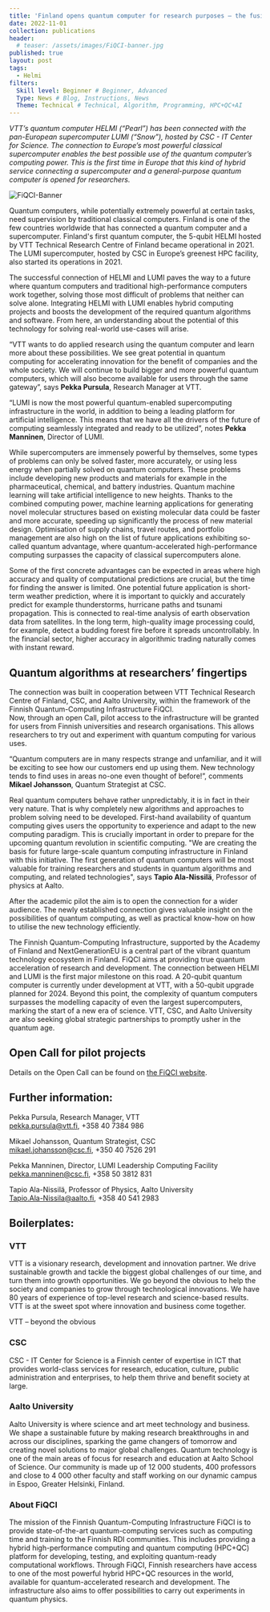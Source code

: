 ```yaml
---
title: 'Finland opens quantum computer for research purposes – the fusion of quantum computing and supercomputing enables completely new science'
date: 2022-11-01
collection: publications
header:
  # teaser: /assets/images/FiQCI-banner.jpg
published: true
layout: post
tags:
  - Helmi
filters:
  Skill level: Beginner # Beginner, Advanced
  Type: News # Blog, Instructions, News
  Theme: Technical # Technical, Algorithm, Programming, HPC+QC+AI
---
```


<!-- # Finland opens quantum computer for research purposes – the fusion of quantum computing and supercomputing enables completely new science -->

*VTT’s quantum computer HELMI (“Pearl”) has been connected with the pan-European supercomputer LUMI (“Snow”), 
hosted by CSC - IT Center for Science. The connection to Europe’s most powerful classical supercomputer 
enables the best possible use of the quantum computer’s computing power. This is the first time in Europe 
that this kind of hybrid service connecting a supercomputer and a general-purpose quantum computer is 
opened for researchers.*

<img src="{{ site.url }}{{ site.baseurl }}/assets/images/FiQCI-banner.jpg" alt="FiQCI-Banner">

Quantum computers, while potentially extremely powerful at certain tasks, need supervision by traditional 
classical computers. Finland is one of the few countries worldwide that has connected a quantum computer 
and a supercomputer. Finland's first quantum computer, the 5-qubit HELMI hosted by VTT Technical Research 
Centre of Finland became operational in 2021. The LUMI supercomputer, hosted by CSC in Europe’s greenest 
HPC facility, also started its operations in 2021. 

The successful connection of HELMI and LUMI paves the way to a future where quantum computers and 
traditional high-performance computers work together, solving those most difficult of problems that 
neither can solve alone. Integrating HELMI with LUMI enables hybrid computing projects and boosts the 
development of the required quantum algorithms and software. From here, an understanding about the 
potential of this technology for solving real-world use-cases will arise. 

“VTT wants to do applied research using the quantum computer and learn more about these possibilities. 
We see great potential in quantum computing for accelerating innovation for the benefit of companies and 
the whole society. We will continue to build bigger and more powerful quantum computers, which will also 
become available for users through the same gateway”, says **Pekka Pursula**, Research Manager at VTT. 

“LUMI is now the most powerful quantum-enabled supercomputing infrastructure in the world, 
in addition to being a leading platform for artificial intelligence. This means that we have all the 
drivers of the future of computing seamlessly integrated and ready to be utilized”, notes **Pekka Manninen**, 
Director of LUMI.

While supercomputers are immensely powerful by themselves, some types of problems can only be solved 
faster, more accurately, or using less energy when partially solved on quantum computers. These problems 
include developing new products and materials for example in the pharmaceutical, chemical, and battery 
industries. Quantum machine learning will take artificial intelligence to new heights. Thanks to the combined 
computing power, machine learning applications for generating novel molecular structures based on existing 
molecular data could be faster and more accurate, speeding up significantly the process of new material 
design. Optimisation of supply chains, travel routes, and portfolio management are also high on the list of 
future applications exhibiting so-called quantum advantage, where quantum-accelerated high-performance 
computing surpasses the capacity of classical supercomputers alone. 

Some of the first concrete advantages can be expected in areas where high accuracy and quality of 
computational predictions are crucial, but the time for finding the answer is limited. One potential 
future application is short-term weather prediction, where it is important to quickly and accurately predict 
for example thunderstorms, hurricane paths and tsunami propagation. This is connected to real-time analysis 
of earth observation data from satellites. In the long term, high-quality image processing could, for example, 
detect a budding forest fire before it spreads uncontrollably. In the financial sector, higher accuracy in 
algorithmic trading naturally comes with instant reward.

## Quantum algorithms at researchers’ fingertips

The connection was built in cooperation between VTT Technical Research Centre of Finland, CSC, 
and Aalto University, within the framework of the Finnish Quantum-Computing Infrastructure FiQCI.  
Now, through an open Call, pilot access to the infrastructure will be granted for users from Finnish 
universities and research organisations. This allows researchers to try out and experiment with 
quantum computing for various uses. 

“Quantum computers are in many respects strange and unfamiliar, and it will be exciting to see how our 
customers end up using them. New technology tends to find uses in areas no-one even thought of before!”, 
comments **Mikael Johansson**, Quantum Strategist at CSC. 

Real quantum computers behave rather unpredictably, it is in fact in their very nature. That is why 
completely new algorithms and approaches to problem solving need to be developed. First-hand availability 
of quantum computing gives users the opportunity to experience and adapt to the new computing paradigm. 
This is crucially important in order to prepare for the upcoming quantum revolution in scientific computing. 
"We are creating the basis for future large-scale quantum computing infrastructure in Finland with this 
initiative. The first generation of quantum computers will be most valuable for training researchers and 
students in quantum algorithms and computing, and related technologies", says **Tapio Ala-Nissilä**, 
Professor of physics at Aalto.

After the academic pilot the aim is to open the connection for a wider audience. The newly established 
connection gives valuable insight on the possibilities of quantum computing, as well as practical know-how 
on how to utilise the new technology efficiently.

The Finnish Quantum-Computing Infrastructure, supported by the Academy of Finland and NextGenerationEU is 
a central part of the vibrant quantum technology ecosystem in Finland. FiQCI aims at providing true 
quantum acceleration of research and development. The connection between HELMI and LUMI is the first 
major milestone on this road. A 20-qubit quantum computer is currently under development at VTT, with a 
50-qubit upgrade planned for 2024. Beyond this point, the complexity of quantum computers surpasses the 
modelling capacity of even the largest supercomputers, marking the start of a new era of science. 
VTT, CSC, and Aalto University are also seeking global strategic partnerships to promptly usher in the quantum age.

## Open Call for pilot projects

Details on the Open Call can be found on [the FiQCI website](/_posts/2022-11-01-Helmi-pilot/).

## Further information: 

Pekka Pursula, Research Manager, VTT\
pekka.pursula@vtt.fi, +358 40 7384 986

Mikael Johansson, Quantum Strategist, CSC\
mikael.johansson@csc.fi, +350 40 7526 291

Pekka Manninen, Director, LUMI Leadership Computing Facility\
pekka.manninen@csc.fi, +358 50 3812 831 

Tapio Ala-Nissilä, Professor of Physics, Aalto University\
Tapio.Ala-Nissila@aalto.fi, +358 40 541 2983

## Boilerplates: 

### VTT

VTT is a visionary research, development and innovation partner. We drive sustainable growth and tackle 
the biggest global challenges of our time, and turn them into growth opportunities. We go beyond the obvious 
to help the society and companies to grow through technological innovations. We have 80 years of experience 
of top-level research and science-based results. VTT is at the sweet spot where innovation and business 
come together.

VTT – beyond the obvious

### CSC

CSC -  IT Center for Science  is a Finnish center of expertise in ICT that provides world-class services 
for research, education, culture, public administration and enterprises, to help them thrive and benefit 
society at large.

### Aalto University

Aalto University is where science and art meet technology and business. We shape a sustainable future 
by making research breakthroughs in and across our disciplines, sparking the game changers of tomorrow and 
creating novel solutions to major global challenges. Quantum technology is one of the main areas of focus 
for research and education at Aalto School of Science. Our community is made up of 12 000 students, 
400 professors and close to 4 000 other faculty and staff working on our dynamic campus in Espoo, 
Greater Helsinki, Finland.

### About FiQCI

The mission of the Finnish Quantum-Computing Infrastructure FiQCI is to provide state-of-the-art 
quantum-computing services such as computing time and training to the Finnish RDI communities. This includes 
providing a hybrid high-performance computing and quantum computing (HPC+QC) platform for developing, testing, 
and exploiting quantum-ready computational workflows. Through FiQCI, Finnish researchers have access to one 
of the most powerful hybrid HPC+QC resources in the world, available for quantum-accelerated research and 
development. The infrastructure also aims to offer possibilities to carry out experiments in quantum physics.

